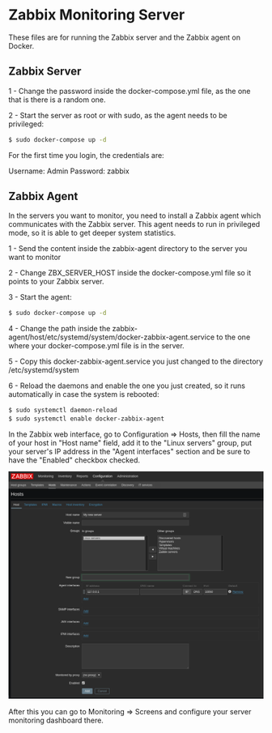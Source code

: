# Zabbix Monitoring Server

These files are for running the Zabbix server and the Zabbix agent on Docker.

## Zabbix Server

1 - Change the password inside the docker-compose.yml file, as the one that is there is a random one.

2 - Start the server as root or with sudo, as the agent needs to be privileged:

```bash
$ sudo docker-compose up -d
```

For the first time you login, the credentials are:

Username: Admin
Password: zabbix

## Zabbix Agent

In the servers you want to monitor, you need to install a Zabbix agent which communicates with the Zabbix server. This agent needs to run in privileged mode, so it is able to get deeper system statistics.

1 - Send the content inside the zabbix-agent directory to the server you want to monitor

2 - Change ZBX_SERVER_HOST inside the docker-compose.yml file so it points to your Zabbix server.

3 - Start the agent:

```bash
$ sudo docker-compose up -d
```

4 - Change the path inside the zabbix-agent/host/etc/systemd/system/docker-zabbix-agent.service to the one where your docker-compose.yml file is in the server.

5 - Copy this docker-zabbix-agent.service you just changed to the directory /etc/systemd/system

6 - Reload the daemons and enable the one you just created, so it runs automatically in case the system is rebooted:

```bash
$ sudo systemctl daemon-reload
$ sudo systemctl enable docker-zabbix-agent
```

In the Zabbix web interface, go to Configuration => Hosts, then fill the name of your host in "Host name" field, add it to the "Linux servers" group, put your server's IP address in the "Agent interfaces" section and be sure to have the "Enabled" checkbox checked.

![Zabbix add host](/zabbix_add_host.png "Zabbix add host")

After this you can go to Monitoring => Screens and configure your server monitoring dashboard there.
